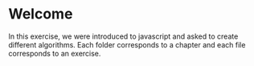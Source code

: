 # Welcome

In this exercise, we were introduced to javascript and asked to create different algorithms.
Each folder corresponds to a chapter and each file corresponds to an exercise.